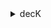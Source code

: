<details class="mb-2" markdown="1">
  <summary class="rounded mb-0.5 bg-gray-200 p-2">decK</summary>

  Install [decK](/deck/) and create a `kong.yaml` file.
</details>
